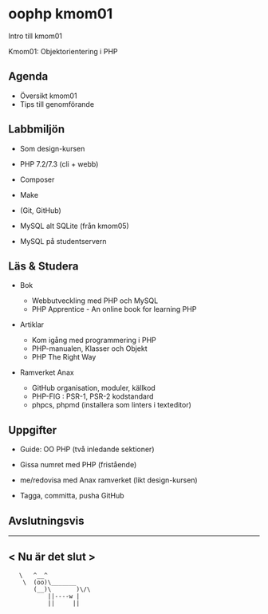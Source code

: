 oophp kmom01
========================

Intro till kmom01

Kmom01: Objektorientering i PHP



Agenda
------------------------

* Översikt kmom01
* Tips till genomförande



Labbmiljön
------------------------

* Som design-kursen

* PHP 7.2/7.3 (cli + webb)
* Composer
* Make
* (Git, GitHub)

* MySQL alt SQLite (från kmom05)
* MySQL på studentservern



Läs & Studera
------------------------

* Bok
    * Webbutveckling med PHP och MySQL
    * PHP Apprentice - An online book for learning PHP

* Artiklar
    * Kom igång med programmering i PHP
    * PHP-manualen, Klasser och Objekt
    * PHP The Right Way

* Ramverket Anax
    * GitHub organisation, moduler, källkod
    * PHP-FIG : PSR-1, PSR-2 kodstandard
    * phpcs, phpmd (installera som linters i texteditor)



Uppgifter
------------------------

* Guide: OO PHP (två inledande sektioner)
* Gissa numret med PHP (fristående)

* me/redovisa med Anax ramverket (likt design-kursen)

* Tagga, committa, pusha  GitHub



Avslutningsvis
------------------------

________________
< Nu är det slut >
----------------
       \   ^__^
        \  (oo)\_______
           (__)\       )\/\
               ||----w |
               ||     ||
